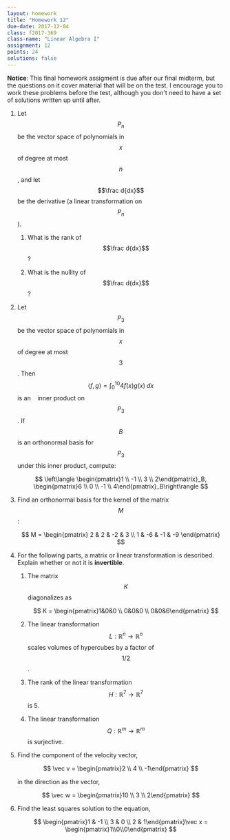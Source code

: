 ```yaml
---
layout: homework
title: "Homework 12"
due-date: 2017-12-04
class: f2017-369
class-name: "Linear Algebra I"
assignment: 12
points: 24
solutions: false
---
```


**Notice**: This final homework assigment is due after our final midterm, but
the questions on it cover material that will be on the test. I encourage you to
work these problems before the test, although you don't need to have a set of
solutions written up until after.

1.  Let $$P_n$$ be the vector space of polynomials in $$x$$ of degree at most
    $$n$$, and let $$\frac d{dx}$$ be the derivative (a linear transformation on
    $$P_n$$).
    
    1.  What is the rank of $$\frac d{dx}$$?
    
    2.  What is the nullity of $$\frac d{dx}$$?
    
2.  Let $$P_3$$ be the vector space of polynomials in $$x$$ of degree at most
    $$3$$. Then $$\langle f,g \rangle = \int_{0}^{10}{4f(x)g(x)\;dx}$$ is an
    inner product on $$P_3$$. If $$B$$ is an orthonormal basis for $$P_3$$ under
    this inner product, compute:
    
    $$
    \left\langle \begin{pmatrix}1 \\ -1 \\ 3 \\ 2\end{pmatrix}_B, 
    \begin{pmatrix}6 \\ 0 \\ -1 \\ 4\end{pmatrix}_B\right\rangle
    $$
    
    
3.  Find an orthonormal basis for the kernel of the matrix $$M$$:

    $$
    M = \begin{pmatrix} 2 & 2 & -2 & 3 \\ 1 & -6 & -1 & -9 \end{pmatrix}
    $$

4.  For the following parts, a matrix or linear transformation is described.
    Explain whether or not it is **invertible**.
    
    1.  The matrix $$K$$ diagonalizes as
    
        $$
        K = \begin{pmatrix}1&0&0 \\ 0&0&0 \\ 0&0&6\end{pmatrix}
        $$
        
    2.  The linear transformation $$L: \mathbb R^n \to \mathbb R^n$$ scales
        volumes of hypercubes by a factor of $$1/2$$.
        
    3.  The rank of the linear transformation $$H: \mathbb R^7 \to \mathbb R^7$$
        is 5.
        
    4.  The linear transformation $$Q: \mathbb R^m \to \mathbb
        R^m$$ is surjective.
        
5.  Find the component of the velocity vector,
    
    $$
    \vec v = \begin{pmatrix}2 \\ 4 \\ -1\end{pmatrix}
    $$
    
    in the direction as the vector,
    
    $$
    \vec w = \begin{pmatrix}10 \\ 3 \\ 2\end{pmatrix}
    $$

6.  Find the least squares solution to the equation,

    $$
    \begin{pmatrix}1 & -1 \\ 3 & 0 \\ 2 & 1\end{pmatrix}\vec x = \begin{pmatrix}1\\0\\0\end{pmatrix}
    $$
